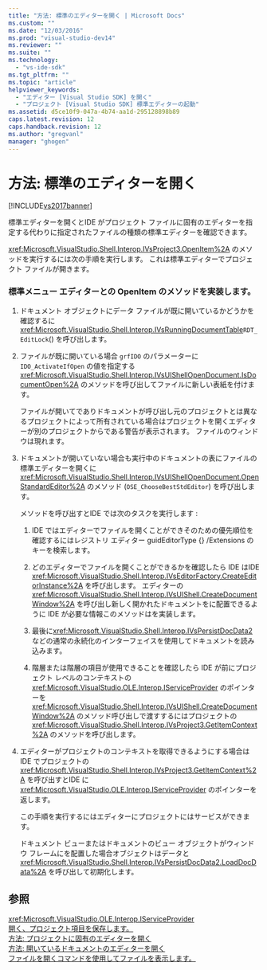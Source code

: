 ```yaml
---
title: "方法: 標準のエディターを開く | Microsoft Docs"
ms.custom: ""
ms.date: "12/03/2016"
ms.prod: "visual-studio-dev14"
ms.reviewer: ""
ms.suite: ""
ms.technology: 
  - "vs-ide-sdk"
ms.tgt_pltfrm: ""
ms.topic: "article"
helpviewer_keywords: 
  - "エディター [Visual Studio SDK] を開く"
  - "プロジェクト [Visual Studio SDK] 標準エディターの起動"
ms.assetid: d5ce10f9-047a-4b74-aa1d-295128898b89
caps.latest.revision: 12
caps.handback.revision: 12
ms.author: "gregvanl"
manager: "ghogen"
---
```

# 方法: 標準のエディターを開く
[!INCLUDE[vs2017banner](../code-quality/includes/vs2017banner.md)]

標準エディターを開くとIDE がプロジェクト ファイルに固有のエディターを指定する代わりに指定されたファイルの種類の標準エディターを確認できます。  
  
 <xref:Microsoft.VisualStudio.Shell.Interop.IVsProject3.OpenItem%2A> のメソッドを実行するには次の手順を実行します。  これは標準エディターでプロジェクト ファイルが開きます。  
  
### 標準メニュー エディターとの OpenItem のメソッドを実装します。  
  
1.  ドキュメント オブジェクトにデータ ファイルが既に開いているかどうかを確認するに <xref:Microsoft.VisualStudio.Shell.Interop.IVsRunningDocumentTable>`RDT_EditLock`\(\) を呼び出します。  
  
2.  ファイルが既に開いている場合 `grfIDO` のパラメーターに `IDO_ActivateIfOpen` の値を指定する <xref:Microsoft.VisualStudio.Shell.Interop.IVsUIShellOpenDocument.IsDocumentOpen%2A> のメソッドを呼び出してファイルに新しい表紙を付けます。  
  
     ファイルが開いてでありドキュメントが呼び出し元のプロジェクトとは異なるプロジェクトによって所有されている場合はプロジェクトを開くエディターが別のプロジェクトからである警告が表示されます。  ファイルのウィンドウは現れます。  
  
3.  ドキュメントが開いていない場合も実行中のドキュメントの表にファイルの標準エディターを開くに <xref:Microsoft.VisualStudio.Shell.Interop.IVsUIShellOpenDocument.OpenStandardEditor%2A> のメソッド \(`OSE_ChooseBestStdEditor`\) を呼び出します。  
  
     メソッドを呼び出すとIDE では次のタスクを実行します :  
  
    1.  IDE ではエディターでファイルを開くことができそのための優先順位を確認するにはレジストリ エディター guidEditorType {} \/Extensions のキーを検索します。  
  
    2.  どのエディターでファイルを開くことができるかを確認したら IDE はIDE <xref:Microsoft.VisualStudio.Shell.Interop.IVsEditorFactory.CreateEditorInstance%2A> を呼び出します。  エディターの <xref:Microsoft.VisualStudio.Shell.Interop.IVsUIShell.CreateDocumentWindow%2A> を呼び出し新しく開かれたドキュメントをに配置できるように IDE が必要な情報このメソッドはを実装します。  
  
    3.  最後に<xref:Microsoft.VisualStudio.Shell.Interop.IVsPersistDocData2> などの通常の永続化のインターフェイスを使用してドキュメントを読み込みます。  
  
    4.  階層または階層の項目が使用できることを確認したら IDE が前にプロジェクト レベルのコンテキストの <xref:Microsoft.VisualStudio.OLE.Interop.IServiceProvider> のポインターを <xref:Microsoft.VisualStudio.Shell.Interop.IVsUIShell.CreateDocumentWindow%2A> のメソッド呼び出しで渡すするにはプロジェクトの <xref:Microsoft.VisualStudio.Shell.Interop.IVsProject3.GetItemContext%2A> のメソッドを呼び出します。  
  
4.  エディターがプロジェクトのコンテキストを取得できるようにする場合はIDE でプロジェクトの <xref:Microsoft.VisualStudio.Shell.Interop.IVsProject3.GetItemContext%2A> を呼び出すとIDE に <xref:Microsoft.VisualStudio.OLE.Interop.IServiceProvider> のポインターを返します。  
  
     この手順を実行するにはエディターにプロジェクトにはサービスができます。  
  
     ドキュメント ビューまたはドキュメントのビュー オブジェクトがウィンドウ フレームにを配置した場合オブジェクトはデータと <xref:Microsoft.VisualStudio.Shell.Interop.IVsPersistDocData2.LoadDocData%2A> を呼び出して初期化します。  
  
## 参照  
 <xref:Microsoft.VisualStudio.OLE.Interop.IServiceProvider>   
 [開く、プロジェクト項目を保存します。](../extensibility/internals/opening-and-saving-project-items.md)   
 [方法: プロジェクトに固有のエディターを開く](../extensibility/how-to-open-project-specific-editors.md)   
 [方法: 開いているドキュメントのエディターを開く](../extensibility/how-to-open-editors-for-open-documents.md)   
 [ファイルを開くコマンドを使用してファイルを表示します。](../extensibility/internals/displaying-files-by-using-the-open-file-command.md)